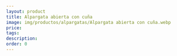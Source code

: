 ```yaml
---
layout: product
title: Alpargata abierta con cuña
image: img/productos/alpargatas/Alpargata abierta con cuña.webp
price: 
tags: 
description: 
order: 0
---
```

